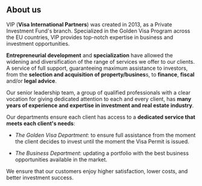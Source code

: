 ## About us

VIP (**Visa International Partners**) was created in 2013, as a Private Investment Fund's branch.
Specialized in the Golden Visa Program across the EU countries, VIP provides top-notch expertise in business
and investment opportunities. 

**Entrepreneurial development** and **specialization** have allowed the widening and
diversification of the range of services we offer to our clients.   
A service of full support, guaranteeing maximum assistance to investors, from the **selection
and acquisition of property/busines**s, to **finance**, **fiscal** and/or **legal advice**.

Our senior leadership team, a group of qualified professionals with a clear vocation for giving dedicated attention
to each and every client, has **many years of experience and expertise in investment and real estate industry**.

Our departments ensure each client has access to a **dedicated service that meets each client's needs**: 

 - *The Golden Visa Department*: to ensure full assistance from the moment the client decides to invest 
   until the moment the Visa Permit is issued.

 - *The Business Department*: updating a portfolio with the best business opportunities available in the market.

We ensure that our customers enjoy higher satisfaction, lower costs, and better investment success.